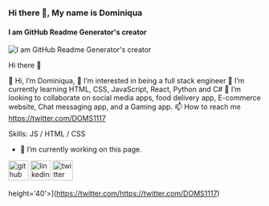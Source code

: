### Hi there 👋, My name is Dominiqua
#### I am GitHub Readme Generator's creator
![I am GitHub Readme Generator's creator](https://github.com/DOM1117/DOM1117/assets/154283655/3f7cfa94-476d-431a-b12c-22d73ba9b354)

Hi there 👋

👋 Hi, I’m Dominiqua,
👀 I’m interested in being a full stack engineer
🌱 I’m currently learning HTML, CSS, JavaScript, React,  Python and C#
💞️ I’m looking to collaborate on social media apps, food delivery app, E-commerce website, Chat messaging app, and a Gaming app.
📫 How to reach me https://twitter.com/DOMS1117

Skills: JS / HTML / CSS

- 🔭 I’m currently working on this page. 


[<img src='https://cdn.jsdelivr.net/npm/simple-icons@3.0.1/icons/github.svg' alt='github' height='40'>](https://github.com/https://github.com/DOM1117)  [<img src='https://cdn.jsdelivr.net/npm/simple-icons@3.0.1/icons/linkedin.svg' alt='linkedin' height='40'>](https://www.linkedin.com/in/https://www.linkedin.com/in/dominiqua-way//)  [<img src='https://cdn.jsdelivr.net/npm/simple-icons@3.0.1/icons/twitter.svg' alt='twitter' height='40'>](https://twitter.com/https://twitter.com/DOMS1117)  


 height='40'>](https://twitter.com/https://twitter.com/DOMS1117)  

